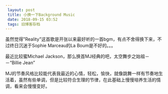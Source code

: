 ```yaml
---
 layout: post
 title: 小换一下Background Music
 date: 2018-09-15 03:52
 tags: 旧博客存档
---
```

虽然觉得"Reality"这首歌是开张以来最好听的一首bgm，有点不舍得换下来，不过终日沉迷于Sophie Marceau的La Boum是不好的。。。



最近比较蜜Michael Jackson，那么换首MJ经典的吧，太空舞步之始祖－－“Billie Jean”



MJ的节奏风格比较能代表我最近的心情，轻松，愉快，就像跳舞一样有节奏地生活着，虽然有些单调，但是比较符合生理的节律，在此基础上慢慢培养生活的情调，看来会慢慢变好。

